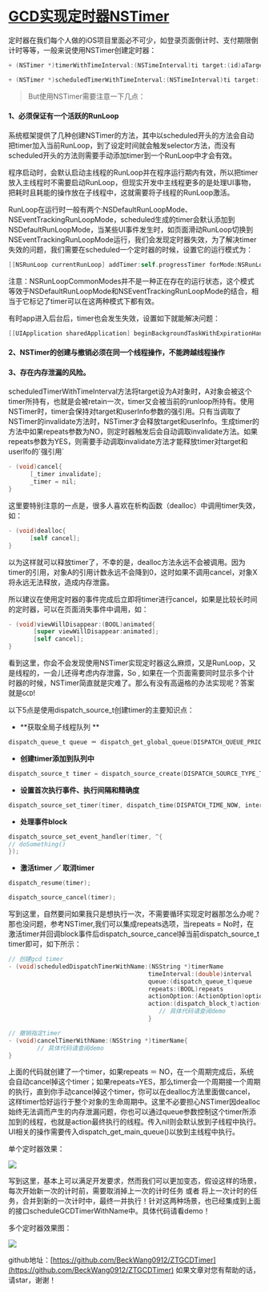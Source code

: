 # [GCD](http://www.cnblogs.com/beckwang0912/p/7027484.html)[实现定时器NSTimer](http://www.cnblogs.com/beckwang0912/p/7027484.html)


定时器在我们每个人做的iOS项目里面必不可少，如登录页面倒计时、支付期限倒计时等等，一般来说使用NSTimer创建定时器：

```Objective-C
+ (NSTimer *)timerWithTimeInterval:(NSTimeInterval)ti target:(id)aTarget selector:(SEL)aSelector userInfo:(nullable id)userInfo repeats:(BOOL)yesOrNo;

+ (NSTimer *)scheduledTimerWithTimeInterval:(NSTimeInterval)ti target:(id)aTarget selector:(SEL)aSelector userInfo:(nullable id)userInfo repeats:(BOOL)yesOrNo;
```

>But使用NSTimer需要注意一下几点：

#### 1、**必须保证有一个活跃的RunLoop**

系统框架提供了几种创建NSTimer的方法，其中以scheduled开头的方法会自动把timer加入当前RunLoop，到了设定时间就会触发selector方法，而没有scheduled开头的方法则需要手动添加timer到一个RunLoop中才会有效。

程序启动时，会默认启动主线程的RunLoop并在程序运行期内有效，所以把timer放入主线程时不需要启动RunLoop，但现实开发中主线程更多的是处理UI事物，把耗时且耗能的操作放在子线程中，这就需要将子线程的RunLoop激活。

RunLoop在运行时一般有两个:NSDefaultRunLoopMode、NSEventTrackingRunLoopMode，scheduled生成的timer会默认添加到NSDefaultRunLoopMode，当某些UI事件发生时，如页面滑动RunLoop切换到NSEventTrackingRunLoopMode运行，我们会发现定时器失效，为了解决timer失效的问题，我们需要在scheduled一个定时器的时候，设置它的运行模式为：

```Objective-C
[[NSRunLoop currentRunLoop] addTimer:self.progressTimer forMode:NSRunLoopCommonModes];
```

注意：NSRunLoopCommonModes并不是一种正在存在的运行状态，这个模式等效于NSDefaultRunLoopMode和NSEventTrackingRunLoopMode的结合，相当于它标记了timer可以在这两种模式下都有效。

有时app进入后台后，timer也会发生失效，设置如下就能解决问题：

```Objective-C
[[UIApplication sharedApplication] beginBackgroundTaskWithExpirationHandler:nil];
```

#### 2、**NSTimer的创建与撤销必须在同一个线程操作，不能跨越线程操作**

#### 3、**存在内存泄漏的风险。**

scheduledTimerWithTimeInterval方法将target设为A对象时，A对象会被这个timer所持有，也就是会被retain一次，timer又会被当前的runloop所持有。使用NSTimer时，timer会保持对target和userInfo参数的强引用。只有当调取了NSTimer的invalidate方法时，NSTimer才会释放target和userInfo。生成timer的方法中如果repeats参数为NO，则定时器触发后会自动调取invalidate方法。如果repeats参数为YES，则需要手动调取invalidate方法才能释放timer对target和userIfo的\`强引用\`

```Objective-C
- (void)cancel{
      [_timer invalidate];
      _timer = nil;
}
```

这里要特别注意的一点是，很多人喜欢在析构函数（dealloc）中调用timer失效，如：

```Objective-C
- (void)dealloc{
      [self cancel];
}
```

以为这样就可以释放timer了，不幸的是，dealloc方法永远不会被调用。因为timer的引用，对象A的引用计数永远不会降到0，这时如果不调用cancel，对象X将永远无法释放，造成内存泄露。

所以建议在使用定时器的事件完成后立即将timer进行cancel，如果是比较长时间的定时器，可以在页面消失事件中调用，如：

```Objective-C
- (void)viewWillDisappear:(BOOL)animated{
       [super viewWillDisappear:animated];
       [self cancel];
}
```

看到这里，你会不会发现使用NSTimer实现定时器这么麻烦，又是RunLoop，又是线程的，一会儿还得考虑内存泄露，So , 如果在一个页面需要同时显示多个计时器的时候，NSTimer简直就是灾难了。那么有没有高逼格的办法实现呢？答案就是`GCD`!

以下5点是使用dispatch\_source\_t创建timer的主要知识点：

* **获取全局子线程队列 **

```Objective-C
dispatch_queue_t queue ＝ dispatch_get_global_queue(DISPATCH_QUEUE_PRIORITY_DEFAULT, 0)
```

* **创建timer添加到队列中**

```Objective-C
dispatch_source_t timer = dispatch_source_create(DISPATCH_SOURCE_TYPE_TIMER, 0, 0, queue);
```

* **设置首次执行事件、执行间隔和精确度**

```Objective-C
dispatch_source_set_timer(timer, dispatch_time(DISPATCH_TIME_NOW, interval * NSEC_PER_SEC), interval * NSEC_PER_SEC, 0.1 * NSEC_PER_SEC);
```

* **处理事件block**

```Objective-C
dispatch_source_set_event_handler(timer, ^{
// doSomething()
});
```

* **激活timer ／ 取消timer**

```Objective-C
dispatch_resume(timer);

dispatch_source_cancel(timer);
```

写到这里，自然要问如果我只是想执行一次，不需要循环实现定时器那怎么办呢？那也没问题，参考NSTimer,我们可以集成repeats选项，当repeats = No时，在激活timer并回调block事件后dispatch_source_cancel掉当前dispatch_source_t timer即可，如下所示：

```Objective-C
// 创建gcd timer
- (void)scheduledDispatchTimerWithName:(NSString *)timerName
                                       timeInterval:(double)interval
                                       queue:(dispatch_queue_t)queue
                                       repeats:(BOOL)repeats
                                       actionOption:(ActionOption)option
                                       action:(dispatch_block_t)action{
                                          // 具体代码请查阅demo
                                       }

// 撤销指定timer
- (void)cancelTimerWithName:(NSString *)timerName{
        // 具体代码请查阅demo
}
```

上面的代码就创建了一个timer，如果repeats ＝ NO，在一个周期完成后，系统会自动cancel掉这个timer；如果repeats=YES，那么timer会一个周期接一个周期的执行，直到你手动cancel掉这个timer，你可以在dealloc方法里面做cancel，这样timer恰好运行于整个对象的生命周期中。这里不必要担心NSTimer因dealloc始终无法调而产生的内存泄漏问题，你也可以通过queue参数控制这个timer所添加到的线程，也就是action最终执行的线程。传入nil则会默认放到子线程中执行。UI相关的操作需要传入dispatch\_get\_main\_queue\(\)以放到主线程中执行。

单个定时器效果：

![](/assets/DingTalk20180209142845.png)

写到这里，基本上可以满足开发要求，然而我们可以更加变态，假设这样的场景，每次开始新一次的计时前，需要取消掉上一次的计时任务 或者 将上一次计时的任务，合并到新的一次计时中，最终一并执行！针对这两种场景，也已经集成到上面的接口scheduleGCDTimerWithName中。具体代码请看demo！

多个定时器效果图：

![](/assets/DingTalk20180209142824.png)

github地址：[https://github.com/BeckWang0912/ZTGCDTimer](https://github.com/BeckWang0912/ZTGCDTimer) 如果文章对您有帮助的话，请star，谢谢！
